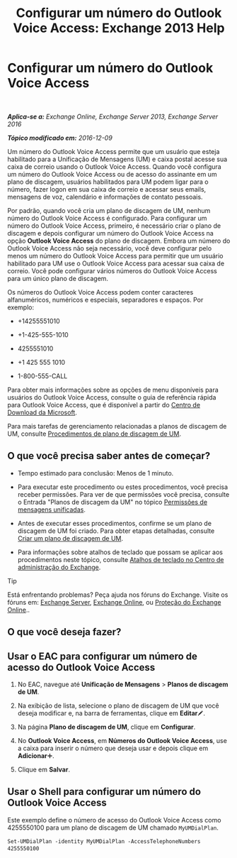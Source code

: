 ﻿---
title: 'Configurar um número do Outlook Voice Access: Exchange 2013 Help'
TOCTitle: Configurar um número do Outlook Voice Access
ms:assetid: 443c838e-f266-4893-b6b2-e5fc96579b55
ms:mtpsurl: https://technet.microsoft.com/pt-br/library/Aa997680(v=EXCHG.150)
ms:contentKeyID: 50556176
ms.date: 05/22/2018
mtps_version: v=EXCHG.150
ms.translationtype: MT
---

# Configurar um número do Outlook Voice Access

 

_**Aplica-se a:** Exchange Online, Exchange Server 2013, Exchange Server 2016_

_**Tópico modificado em:** 2016-12-09_

Um número do Outlook Voice Access permite que um usuário que esteja habilitado para a Unificação de Mensagens (UM) e caixa postal acesse sua caixa de correio usando o Outlook Voice Access. Quando você configura um número do Outlook Voice Access ou de acesso do assinante em um plano de discagem, usuários habilitados para UM podem ligar para o número, fazer logon em sua caixa de correio e acessar seus emails, mensagens de voz, calendário e informações de contato pessoais.

Por padrão, quando você cria um plano de discagem de UM, nenhum número do Outlook Voice Access é configurado. Para configurar um número do Outlook Voice Access, primeiro, é necessário criar o plano de discagem e depois configurar um número do Outlook Voice Access na opção **Outlook Voice Access** do plano de discagem. Embora um número do Outlook Voice Access não seja necessário, você deve configurar pelo menos um número do Outlook Voice Access para permitir que um usuário habilitado para UM use o Outlook Voice Access para acessar sua caixa de correio. Você pode configurar vários números do Outlook Voice Access para um único plano de discagem.

Os números do Outlook Voice Access podem conter caracteres alfanuméricos, numéricos e especiais, separadores e espaços. Por exemplo:

  - \+14255551010

  - \+1-425-555-1010

  - 4255551010

  - \+1 425 555 1010

  - 1-800-555-CALL

Para obter mais informações sobre as opções de menu disponíveis para usuários do Outlook Voice Access, consulte o guia de referência rápida para Outlook Voice Access, que é disponível a partir do [Centro de Download da Microsoft](https://go.microsoft.com/fwlink/p/?linkid=64645).

Para mais tarefas de gerenciamento relacionadas a planos de discagem de UM, consulte [Procedimentos de plano de discagem de UM](um-dial-plan-procedures-exchange-2013-help.md).

## O que você precisa saber antes de começar?

  - Tempo estimado para conclusão: Menos de 1 minuto.

  - Para executar este procedimento ou estes procedimentos, você precisa receber permissões. Para ver de que permissões você precisa, consulte o Entrada "Planos de discagem da UM" no tópico [Permissões de mensagens unificadas](unified-messaging-permissions-exchange-2013-help.md).

  - Antes de executar esses procedimentos, confirme se um plano de discagem de UM foi criado. Para obter etapas detalhadas, consulte [Criar um plano de discagem de UM](create-a-um-dial-plan-exchange-2013-help.md).

  - Para informações sobre atalhos de teclado que possam se aplicar aos procedimentos neste tópico, consulte [Atalhos de teclado no Centro de administração do Exchange](keyboard-shortcuts-in-the-exchange-admin-center-exchange-online-protection-help.md).


> [!TIP]
> Está enfrentando problemas? Peça ajuda nos fóruns do Exchange. Visite os fóruns em: <A href="https://go.microsoft.com/fwlink/p/?linkid=60612">Exchange Server</A>, <A href="https://go.microsoft.com/fwlink/p/?linkid=267542">Exchange Online</A>, ou <A href="https://go.microsoft.com/fwlink/p/?linkid=285351">Proteção do Exchange Online</A>..



## O que você deseja fazer?

## Usar o EAC para configurar um número de acesso do Outlook Voice Access

1.  No EAC, navegue até **Unificação de Mensagens** \> **Planos de discagem de UM**.

2.  Na exibição de lista, selecione o plano de discagem de UM que você deseja modificar e, na barra de ferramentas, clique em **Editar**![Ícone de edição](images/JJ218640.6f53ccb2-1f13-4c02-bea0-30690e6ea71d(EXCHG.150).gif "Ícone de edição").

3.  Na página **Plano de discagem de UM**, clique em **Configurar**.

4.  No **Outlook Voice Access**, em **Números do Outlook Voice Access**, use a caixa para inserir o número que deseja usar e depois clique em **Adicionar**![Ícone Adicionar](images/JJ218640.c1e75329-d6d7-4073-a27d-498590bbb558(EXCHG.150).gif "Ícone Adicionar").

5.  Clique em **Salvar**.

## Usar o Shell para configurar um número do Outlook Voice Access

Este exemplo define o número de acesso do Outlook Voice Access como 4255550100 para um plano de discagem de UM chamado `MyUMDialPlan`.

    Set-UMDialPlan -identity MyUMDialPlan -AccessTelephoneNumbers 4255550100

